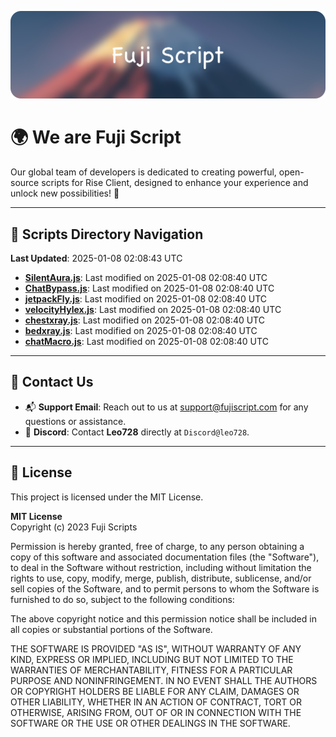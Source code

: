 ![Banner](.github/b.webp)

# 🌍 **We are Fuji Script**

Our global team of developers is dedicated to creating powerful, open-source scripts for Rise Client, designed to enhance your experience and unlock new possibilities! 🌟

---
<!-- SCRIPTS_NAVIGATION_START -->
## 📂 **Scripts Directory Navigation**

**Last Updated**: 2025-01-08 02:08:43 UTC

- **[SilentAura.js](scripts/SilentAura.js)**: Last modified on 2025-01-08 02:08:40 UTC
- **[ChatBypass.js](scripts/ChatBypass.js)**: Last modified on 2025-01-08 02:08:40 UTC
- **[jetpackFly.js](scripts/jetpackFly.js)**: Last modified on 2025-01-08 02:08:40 UTC
- **[velocityHylex.js](scripts/velocityHylex.js)**: Last modified on 2025-01-08 02:08:40 UTC
- **[chestxray.js](scripts/chestxray.js)**: Last modified on 2025-01-08 02:08:40 UTC
- **[bedxray.js](scripts/bedxray.js)**: Last modified on 2025-01-08 02:08:40 UTC
- **[chatMacro.js](scripts/chatMacro.js)**: Last modified on 2025-01-08 02:08:40 UTC

<!-- SCRIPTS_NAVIGATION_END -->

---

## 💬 **Contact Us**  
- 📬 **Support Email**: Reach out to us at [support@fujiscript.com](mailto:support@fujiscript.com) for any questions or assistance.  
- 💬 **Discord**: Contact **Leo728** directly at `Discord@leo728`.

---

## 📜 **License**

This project is licensed under the MIT License.  

**MIT License**  
Copyright (c) 2023 Fuji Scripts  

Permission is hereby granted, free of charge, to any person obtaining a copy of this software and associated documentation files (the "Software"), to deal in the Software without restriction, including without limitation the rights to use, copy, modify, merge, publish, distribute, sublicense, and/or sell copies of the Software, and to permit persons to whom the Software is furnished to do so, subject to the following conditions:  

The above copyright notice and this permission notice shall be included in all copies or substantial portions of the Software.  

THE SOFTWARE IS PROVIDED "AS IS", WITHOUT WARRANTY OF ANY KIND, EXPRESS OR IMPLIED, INCLUDING BUT NOT LIMITED TO THE WARRANTIES OF MERCHANTABILITY, FITNESS FOR A PARTICULAR PURPOSE AND NONINFRINGEMENT. IN NO EVENT SHALL THE AUTHORS OR COPYRIGHT HOLDERS BE LIABLE FOR ANY CLAIM, DAMAGES OR OTHER LIABILITY, WHETHER IN AN ACTION OF CONTRACT, TORT OR OTHERWISE, ARISING FROM, OUT OF OR IN CONNECTION WITH THE SOFTWARE OR THE USE OR OTHER DEALINGS IN THE SOFTWARE.  
